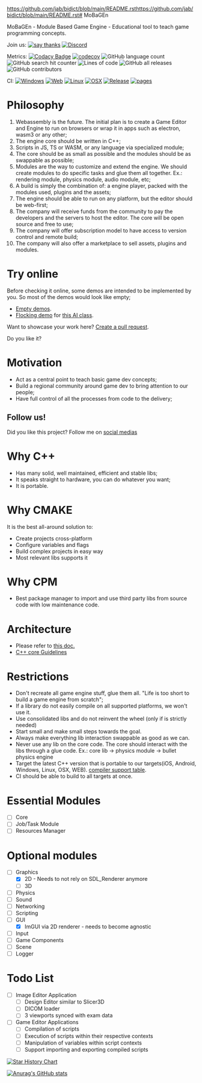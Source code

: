 https://github.com/jab/bidict/blob/main/README.rsthttps://github.com/jab/bidict/blob/main/README.rst# MoBaGEn

MoBaGEn - Module Based Game Engine - Educational tool to teach game programming concepts.

Join us: [![say thanks](https://img.shields.io/badge/Say%20Thanks-👍-1EAEDB.svg)](https://github.com/InfiniBrains/mobagen/stargazers) [![Discord](https://img.shields.io/discord/956922983727915078)](https://discord.gg/9CdJeQ2XKB)

Metrics: [![Codacy Badge](https://app.codacy.com/project/badge/Grade/1d95c33e061442e39d7e1a697b28cb10)](https://www.codacy.com/gh/InfiniBrains/mobagen/dashboard?utm_source=github.com&amp;utm_medium=referral&amp;utm_content=InfiniBrains/mobagen&amp;utm_campaign=Badge_Grade) [![codecov](https://codecov.io/gh/InfiniBrains/mobagen/branch/master/graph/badge.svg?token=RTRPZ2HBZN)](https://codecov.io/gh/InfiniBrains/mobagen) ![GitHub language count](https://img.shields.io/github/languages/count/InfiniBrains/mobagen) ![GitHub search hit counter](https://img.shields.io/github/search/InfiniBrains/mobagen/todo) ![Lines of code](https://img.shields.io/tokei/lines/github.com/InfiniBrains/mobagen) ![GitHub all releases](https://img.shields.io/github/downloads/InfiniBrains/mobagen/total) ![GitHub contributors](https://img.shields.io/github/contributors/InfiniBrains/mobagen)

CI: [![Windows](https://github.com/InfiniBrains/mobagen/actions/workflows/windows.yml/badge.svg)](https://github.com/InfiniBrains/mobagen/actions/workflows/windows.yml) [![Web](https://github.com/InfiniBrains/mobagen/actions/workflows/web.yml/badge.svg)](https://github.com/InfiniBrains/mobagen/actions/workflows/web.yml) [![Linux](https://github.com/InfiniBrains/mobagen/actions/workflows/linux.yml/badge.svg)](https://github.com/InfiniBrains/mobagen/actions/workflows/linux.yml) [![OSX](https://github.com/InfiniBrains/mobagen/actions/workflows/osx.yml/badge.svg)](https://github.com/InfiniBrains/mobagen/actions/workflows/osx.yml) [![Release](https://github.com/InfiniBrains/mobagen/actions/workflows/release.yml/badge.svg)](https://github.com/InfiniBrains/mobagen/actions/workflows/release.yml) [![pages](https://github.com/InfiniBrains/mobagen/actions/workflows/pages/pages-build-deployment/badge.svg)](https://github.com/InfiniBrains/mobagen/actions/workflows/pages/pages-build-deployment) 

# Philosophy

1. Webassembly is the future. The initial plan is to create a Game Editor and Engine to run on browsers or wrap it in apps such as electron, wasm3 or any other;
2. The engine core should be written in C++;
3. Scripts in JS, TS or WASM, or any language via specialized module;
4. The core should be as small as possible and the modules should be as swappable as possible;
5. Modules are the way to customize and extend the engine. We should create modules to do specific tasks and glue them all together. Ex.: rendering module, physics module, audio module, etc;
6. A build is simply the combination of: a engine player, packed with the modules used, plugins and the assets;
7. The engine should be able to run on any platform, but the editor should be web-first;
8. The company will receive funds from the community to pay the developers and the servers to host the editor. The core will be open source and free to use;
9. The company will offer subscription model to have access to version control and remote build;
10. The company will also offer a marketplace to sell assets, plugins and modules.

# Try online

Before checking it online, some demos are intended to be implemented by you. So most of the demos would look like empty;

- [Empty demos](https://infinibrains.github.io/mobagen/).
- [Flocking demo](https://infinibrains.com/data/flocking) for [this AI class](https://docs.google.com/presentation/d/1OBEY-tb_ubgoq6Mk9lEsCFaYLINni3oPwjH8iAXEQQM/edit?usp=sharing).

Want to showcase your work here? [Create a pull request](https://github.com/InfiniBrains/mobagen/pulls).

Do you like it?

# Motivation
- Act as a central point to teach basic game dev concepts;
- Build a regional community around game dev to bring attention to our people;
- Have full control of all the processes from code to the delivery;

## Follow us!
Did you like this project? Follow me on [social medias](https://linktree.com/tolstenko)

# Why C++
- Has many solid, well maintained, efficient and stable libs;
- It speaks straight to hardware, you can do whatever you want;
- It is portable.

# Why CMAKE
It is the best all-around solution to:
- Create projects cross-platform
- Configure variables and flags
- Build complex projects in easy way
- Most relevant libs supports it 

# Why CPM
- Best package manager to import and use third party libs from source code with low maintenance code.

# Architecture
- Please refer to [this doc.](documentation/Architecture.md)
- [C++ core Guidelines](https://isocpp.github.io/CppCoreGuidelines/CppCoreGuidelines)

# Restrictions
- Don't recreate all game engine stuff, glue them all. "Life is too short to build a game engine from scratch";
- If a library do not easily compile on all supported platforms, we won't use it.
- Use consolidated libs and do not reinvent the wheel (only if is strictly needed)
- Start small and make small steps towards the goal.
- Always make everything lib interaction swappable as good as we can.
- Never use any lib on the core code. The core should interact with the libs through a glue code. Ex.: core lib -> physics module -> bullet physics engine
- Target the latest C++ version that is portable to our targets(iOS, Android, Windows, Linux, OSX, WEB). [compiler support table](https://en.cppreference.com/w/cpp/compiler_support).
- CI should be able to build to all targets at once.

# Essential Modules
- [ ] Core
- [ ] Job/Task Module
- [ ] Resources Manager

# Optional modules
- [ ] Graphics
  - [x] 2D - Needs to not rely on SDL_Renderer anymore
  - [ ] 3D
- [ ] Physics
- [ ] Sound
- [ ] Networking
- [ ] Scripting
- [ ] GUI
  - [x] ImGUI via 2D renderer - needs to become agnostic
- [ ] Input
- [ ] Game Components
- [ ] Scene
- [ ] Logger

# Todo List
- [ ] Image Editor Application
    - [ ] Design Editor similar to Slicer3D
    - [ ] DICOM loader
    - [ ] 3 viewports synced with exam data
- [ ] Game Editor Applications
    - [ ] Compilation of scripts
    - [ ] Execution of scripts within their respective contexts
    - [ ] Manipulation of variables within script contexts
    - [ ] Support importing and exporting compiled scripts

[![Star History Chart](https://api.star-history.com/svg?repos=InfiniBrains/mobagen&type=Date)](https://star-history.com/#InfiniBrains/mobagen&Date)

[![Anurag's GitHub stats](https://github-readme-stats.vercel.app/api?username=tolstenko)](https://github.com/anuraghazra/github-readme-stats)
